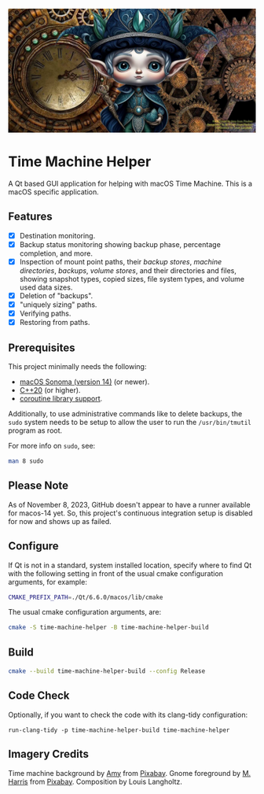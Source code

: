 ![Time Machine Helper Logo](project-image.jpg)

# Time Machine Helper

A Qt based GUI application for helping with macOS Time Machine.
This is a macOS specific application.

## Features

- [x] Destination monitoring.
- [x] Backup status monitoring showing backup phase, percentage completion, and more.
- [x] Inspection of mount point paths, their _backup stores_, _machine directories_, _backups_, _volume stores_, and their directories and files, showing snapshot types, copied sizes, file system types, and volume used data sizes.
- [x] Deletion of "backups".
- [x] "uniquely sizing" paths.
- [x] Verifying paths.
- [x] Restoring from paths.

## Prerequisites

This project minimally needs the following:

- [macOS Sonoma (version 14)](https://www.apple.com/macos/sonoma/) (or newer).
- [C++20](https://en.wikipedia.org/wiki/C++20) (or higher).
- [coroutine library support](https://en.cppreference.com/w/cpp/coroutine).

Additionally, to use administrative commands like to delete backups, the `sudo` system needs to be setup to allow the user to run the `/usr/bin/tmutil` program as root.

For more info on `sudo`, see:

```sh
man 8 sudo
```

## Please Note

As of November 8, 2023, GitHub doesn't appear to have a runner available for macos-14 yet.
So, this project's continuous integration setup is disabled for now and shows up as failed.

## Configure

If Qt is not in a standard, system installed location, specify where to find Qt with the following setting in front of the usual cmake configuration arguments, for example:

```sh
CMAKE_PREFIX_PATH=./Qt/6.6.0/macos/lib/cmake
```

The usual cmake configuration arguments, are:

```sh
cmake -S time-machine-helper -B time-machine-helper-build
```

## Build

```sh
cmake --build time-machine-helper-build --config Release
```

## Code Check

Optionally, if you want to check the code with its clang-tidy configuration:

```
run-clang-tidy -p time-machine-helper-build time-machine-helper
```

## Imagery Credits

Time machine background by [Amy](https://pixabay.com/users/prettysleepy1-2855492/?utm_source=link-attribution&utm_medium=referral&utm_campaign=image&utm_content=3160715) from [Pixabay](https://pixabay.com//?utm_source=link-attribution&utm_medium=referral&utm_campaign=image&utm_content=3160715). Gnome foreground by [M. Harris](https://pixabay.com/users/wonderwoman627-1737396/?utm_source=link-attribution&utm_medium=referral&utm_campaign=image&utm_content=8337253) from [Pixabay](https://pixabay.com//?utm_source=link-attribution&utm_medium=referral&utm_campaign=image&utm_content=8337253). Composition by Louis Langholtz.
